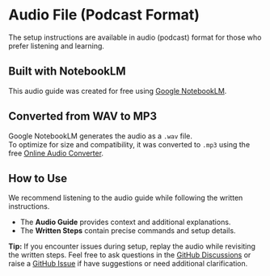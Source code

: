 # Audio File (Podcast Format) 

The setup instructions are available in audio (podcast) format for those who prefer listening and learning.

## Built with NotebookLM

This audio guide was created for free using [Google NotebookLM](https://notebooklm.google.com/).

## Converted from WAV to MP3

Google NotebookLM generates the audio as a `.wav` file.  
To optimize for size and compatibility, it was converted to `.mp3` using the free [Online Audio Converter](https://online-audio-converter.com/).

## How to Use  

We recommend listening to the audio guide while following the written instructions.  

- The **Audio Guide** provides context and additional explanations.  
- The **Written Steps** contain precise commands and setup details.  

**Tip:** If you encounter issues during setup, replay the audio while revisiting the written steps.
Feel free to ask questions in the [GitHub Discussions](https://github.com/denisecase/pro-analytics-01/discussions) or raise a [GitHub Issue](https://github.com/denisecase/pro-analytics-01/issues) if have suggestions or need additional clarification. 
